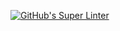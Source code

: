 [![GitHub's Super Linter](https://github.com/nictheriscer/ICS3U-Space-Aliens/workflows/GitHub's%20Super%20Linter/badge.svg)](https://github.com/nictheriscer/ICS3U-Space-Aliens/actions)
